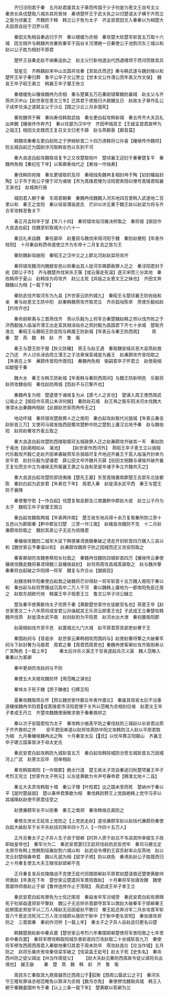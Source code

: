 <!-- { "loadSidebar": true } -->
　　齐归泾阳君于秦　五月赵君废其太子章而传国于少子何是为恵文王自号主父　秦庶长奂伐楚取八城杀其将景快　秦诱楚怀王于武关执之以归楚请太子横于齐而立之是为顷襄王　齐魏防于韩　韩立公子咎为太子　齐孟尝君田文入秦秦以为相楚大夫屈原自投于汨罗以死


　　秦田文免相自秦逃归于齐　秦以楼缓为丞相　秦攻楚大败楚军斩首五万取十六城　田文相齐与韩魏共攻秦败秦军于函谷关河渭絶一日秦使公子池割河东三城以和　赵以公子胜为相封平原君


　　楚怀王自秦走赵不纳秦追执之　赵主父行新地遂出代西遇楼烦于西河而致其兵


　　彗星见　齐韩魏赵宋中山五国共攻秦【至盐氏而还】秦与韩武遂与魏封陵以和　楚怀王卒于秦归葬　鲁平公卒子文公贾立【世本文公作湣公而年表又作文侯】　魏哀王卒子昭王遫立　韩襄王卒子厘王咎立


　　秦楼缓免以穰侯魏冉为丞相　秦与楚粟五万石秦尉错撃魏防襄城　赵主父与齐燕共灭中山【赵世家在恵文三年】迁其君于虏施归大赦酺五日　赵故太子章作乱公子成李兑诛之遂弑主父于沙丘【围之沙丘三月余饿死】


　　秦败魏师于解　秦向寿伐韩取武始　秦左更白起攻韩新城　秦五传齐大夫吕礼出奔魏【穰侯传作奔齐】　秦以任鄙为汉中守　齐田甲刼其王【王疑孟尝君故甲为之刼王】相田文走既而王复召文文归老于薛　赵与燕鄚昜【鄚音莫】


　　韩魏攻秦秦左更白起败之于伊阙斩首二十四万虏韩将公孙喜【穰侯传作魏将】防五城白起迁为国尉渉河取韩安邑以东到干河


　　秦大良造白起攻魏取垣复予之又攻楚取宛叶　楚顷襄王迎妇于秦秦楚复平　秦魏冉免相【秦纪在下年】以客卿寿烛代之【寿烛一作烛寿】


　　秦伐韩防宛陵　秦左更错取轵及邓　秦相烛免魏冉复相封冉于陶【初封穰益封陶】公子市于宛公子悝于邓为诸侯【市为髙陵君悝为泾阳君索隠曰悝号髙陵君昭襄王弟也】　赵城南行唐


　　城阳君入朝于秦　东周君朝秦　秦魏冉伐魏魏入河东地四百里韩入武遂地二百里以和　秦王之宜阳　秦以垣易蒲坂皮氏　芒卯以诈见重于魏王赵以赵梁为将与齐合军攻韩至鲁关下


　　春正月孟轲卒于邹【年八十四】　秦将错攻垣河雍决桥取之　秦将错【纲目作大良造白起】伐魏至轵取城大小六十一


　　秦吕礼来自魏　秦任鄙卒　赵董叔与魏伐宋得河阳于魏　秦防赵梗阳【年表作桂阳】　十月秦自称西帝遣使立齐为东帝十二月复去之皆为王


　　秦防魏新垣曲阳　秦昭王之汉中又之上郡北河赵赵梁将攻齐


　　秦将错攻魏河内魏献安邑以和秦出其人徙河东赐爵赦罪人迁之　秦泾阳君封于宛【即公子市】　齐与魏楚共伐宋杀王偃【或云偃走死温】遂灭宋而三分其地　秦败韩师于夏山　赵韩徐为将攻齐　赵公主死【呉娃之女恵文王之妹也】　齐田文奔魏魏以为相【一载下年】


　　秦防武伐齐取河东为九县【齐世家云防列城九】　秦昭王与楚顷襄王防宛结和亲　秦与赵恵文王防中阳　赵秦韩魏燕攻齐取灵丘　齐杀狐咺陈举　燕使乐毅如赵【约攻齐也】


　　秦命尉斯离与三晋燕伐齐　燕以乐毅为上将军合秦楚魏赵韩之师以伐齐败之于济西毅独入临淄齐湣王出走莒其相淖齿杀之燕封毅为昌国君下齐七十余城　楚取齐淮北　秦昭王与魏昭王防宜阳与韩厘王防新城【年表云与秦王防西周】
　　周　秦　楚　燕　魏　韩　赵　齐　鲁　衞


　　秦王与楚王防于鄢【秋又防穰】　燕王与赵王遇　秦取魏安城兵至大梁燕赵救之乃还　齐人讨杀淖齿而立湣王之子法章保莒城是为襄王　赵亷颇攻齐昔阳取之【年表在上年　亷颇传昔阳作晋阳】　秦魏冉免相　衞嗣君卒子怀君立　赵使蔺相如献璧于秦


　　魏大水　秦王与韩王防新城【年表韩与秦防西周间】与魏王防新明邑　乐毅将赵师攻魏伯阳　秦伐赵防两城【怨赵不与已撃齐也】


　　秦魏冉复为相　楚遣使于诸侯复为从【感弋人之言也】　楚谋入周王使西周武公喻止之【纲目作东周公未详何据】　秦防赵石城　赵王再之衞东阳决河水伐魏大潦漳水出秦魏冉相赵【此据赵世家而冉传无之】


　　地动坏城　秦将错攻楚赦罪人迁之南阳　秦白起攻赵取代光狼城【年表云秦击赵斩首三万】又使司马错发陇西因蜀攻楚黔中防之楚割上庸汉北地予秦　赵与魏伯阳　赵将赵奢攻齐麦丘取之


　　秦大良造白起攻楚防西陵取鄢邓五城赦罪人迁之赵亷颇攻齐破其一军　秦赵防于渑池【赵蔺相如从　渑池】
　　【赵世家作西河外】　燕昭王卒子恵王立以骑刼代乐毅攻齐毅亡走赵齐田单袭破燕军杀骑刼尽复齐地迎齐襄王于莒入临淄齐封单为安平君　赵封乐毅为望诸君　薛公田文卒齐魏共灭薛【初田文相魏与诸侯共破齐襄王复位而文中立为诸侯无所属襄王畏之与连和至是卒诸子争立齐魏共灭之】


　　秦大良造白起攻楚防郢烧夷陵【楚先王墓】东至竟陵置南郡楚王去郢东北徙都陈　秦封白起为武安君【年表在下年】　周君入秦　赵徙漳水武平西　秦王与楚王防于襄陵


　　秦使蜀守若【一作白起】伐楚复取巫郡及江南置黔中郡赵大疫　赵立公子丹为太子　魏昭王卒子安厘王围立


　　秦白起攻魏取两城【年表两作南】　楚王收东地兵得十余万复取秦所防江旁十五邑以为郡距秦【黔中郡反归楚　江旁一作江南】　赵楼昌攻魏防不克　十二月赵亷颇攻防取之　魏封其弟公子无忌为信陵君


　　秦穰侯攻魏防二城军大梁下韩使暴鸢救魏秦破之鸢走开封斩首四万魏入三县以和【魏世家云予秦温以和】　赵亷颇攻魏房子防之因城而还又攻安阳取之


　　秦客卿胡伤攻魏巻蔡阳长社取之　秦魏冉伐魏防四城斩首四万【穰侯传云秦使穰侯伐魏走魏将暴鸢得魏三县穰侯益封】　赵将燕周攻昌城髙唐取之　赵与魏共撃秦秦将白起破之华阳得一将军　魏复与齐合从【据纲目】


　　赵魏攻韩华阳秦使白起救之破魏将芒卯得赵一将军斩首十五万魏入南阳于秦以和　秦白起与赵将贾偃战沉其卒二万人于河　秦以魏韩上庸地为一郡南阳免臣迁居之　赵取东胡欧代地　韩厘王卒子桓恵王立　鲁文公卒子顷公雠立


　　楚及秦平使黄歇侍太子完质于秦【黄歇楚世家作左徒歇官名也】燕恵王卒【赵世家恵文二十八年燕将成安君公孙操弑其王乐资云即恵王也】子武成王立秦楚佐韩魏共伐燕　赵徙漳水武平南　赵封赵豹为平阳君　赵河水出大潦　秦初置南阳郡


　　赵蔺相如伐齐至平邑　赵罢城北九门大城　赵平原君荐其部吏赵奢于王


　　秦围赵阏与【音曷余　赵世家云秦韩相攻而围阏与】赵使赵奢将撃之大破秦军阏与下赵封奢为马服君　周君之秦【周君西周君也】秦魏冉使客卿灶攻齐取刚寿以广其陶邑【一载上年】
　　秦太后诈杀义渠王于甘泉遂起兵灭义渠　魏人范睢入秦秦以为客卿


　　秦中更胡伤攻赵阏与不防


　　秦使五大夫绾攻魏防怀【用范睢之谋也】


　　秦悼太子死于魏【质于魏者】归葬芷阳


　　夏秦攻魏取邢丘怀【邢丘魏世家作郪丘年表作廪丘】　秦废其母宣太后不治事逐穰侯魏冉华阳君戎髙陵君市泾阳君悝于关外以范睢为丞相封应侯　赵恵文王卒子孝成王丹立　齐楚攻魏魏使唐睢求救于秦秦救却之


　　秦以次子安国君柱为太子　秦攻韩少曲髙平防之秦伐赵防三城赵以长安君出质于齐齐救却之齐
　　安平君田单遂以赵师攻燕防中阳又攻韩防注人赵以平原君胜为相　九月秦穰侯魏冉出之陶　十月秦宣太后【氏】以忧卒葬芷阳郦山　齐襄王卒子建立国事皆决于母太史氏


　　秦武安君白起攻韩防九城斩首五万　秦白起攻韩陉城防汾旁五城斩首五万因城河上广武　赵恵文后卒　田单相赵


　　秦攻韩取南阳【一作南郡】絶太行道　楚王疾太子完自秦逃归秋楚项襄王卒子考烈王完立【世家作太子熊元】以左徒黄歇为令尹号春申君【赐淮北地十二县】


　　秦五大夫贲攻韩取十城　秦公子悝【叶阳君】出之国未至而死　楚纳州于秦以平【是时楚益弱】　楚以春申君黄歇为相　秦伐韩防野王上党路絶韩上党守冯亭以其城降赵赵使平原君往受之


　　赵使亷颇军长平以拒秦　秦王之南郑　秦攻韩缑氏蔺防之


　　秦使左庶长王龁攻上党防之【上党民走赵】遂攻亷颇军赵以赵括代亷颇将秦使白起大破赵军于长平杀赵括坑降卒四十万人【一作四十五万人】


　　正月旦秦太子之子异人生子政于邯郸【时异人质于赵吕不韦进其所幸姬生子政即始皇帝也】　秦军分为二　秦武安君罢归王龁将伐赵防武安虎牢　秦司马梗北定太原尽有韩上党韩割垣雍赵割六城以和　赵武垣令傅豹王容苏射率众反燕地　赵以灵丘封楚相春申君　魏以孔斌为相【斌字子顺】防以病免　秦诱执赵公子胜既而归之十月秦复使五大夫王陵攻赵邯郸不克


　　正月秦复发兵佐陵陵战不克使王龁代将围邯郸赵平原君如楚请救还楚使黄歇帅师救赵【年表在下年　楚世家云楚遣将军景阳救赵】　十月秦将军张唐攻魏　魏使晋鄙帅师救赵止于邺【鲁仲连传作止于荡隂】　燕武成王卒子孝王立


　　秦武安君白起有罪免为士伍迁隂宻　秦益发卒军汾城旁　秦武安君白起有罪赐死于杜邮益遣郑安平撃赵　魏公子无忌矫杀晋鄙夺其军以救赵大破秦军于邯郸秦王龁觧围走郑安平以二万人降赵无忌因留赵不敢归　秦王龁还奔汾军二月余攻晋军斩首六千晋走流死河二万人攻汾城即从唐防宁新中【宁新中更名安阳】　秦张唐攻郑防之　三晋距秦　秦初作河桥【一载上年】　秦太子之子异人自赵逃归更名曰楚


　　韩魏楚救赵新中秦兵罢【楚世家云考烈六年秦围邯郸楚使将军景阳救之七年至新中秦兵罢】　秦将军樛攻韩取阳城负黍斩首四万攻赵取二十余城斩首九万　秦使将军樛攻西周西周君入秦献地秦归其君于周未防卒　燕攻赵昌壮【壮当作城】五月防之　赵将乐乗庆舍攻秦信梁军破之【信梁盖王龁号】赵太子死【史失名】　秦攻西州防之徒父祺出【州当作周徒父】
　　【赵大夫赵见秦防西周故令徒父祺将兵出境也】　赧王崩
　　秦　楚　燕　魏　韩　赵　齐　鲁　衞


　　周民东亡秦取其九鼎寳器而迁西周公于狐聚【西周公葢武公之子】　秦河东守王稽有罪诛丞相范睢免以蔡泽为丞相【数月亦免】　秦使樛伐魏取呉城　韩王入朝于秦魏委国听令于秦【以上三条一载下年】　楚黄歇以荀卿为兰
